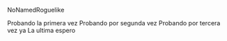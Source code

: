 NoNamedRoguelike

Probando la primera vez
Probando por segunda vez
Probando por tercera vez ya
La ultima espero

